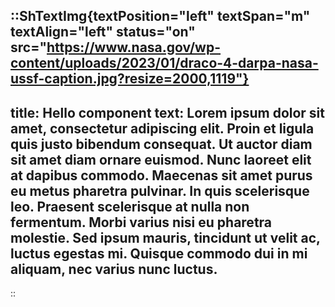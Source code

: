 ::ShTextImg{textPosition="left" textSpan="m" textAlign="left" status="on" src="https://www.nasa.gov/wp-content/uploads/2023/01/draco-4-darpa-nasa-ussf-caption.jpg?resize=2000,1119"}
---
title: Hello component
text: Lorem ipsum dolor sit amet, consectetur adipiscing elit. Proin et ligula quis justo bibendum consequat. Ut auctor diam sit amet diam ornare euismod. Nunc laoreet elit at dapibus commodo. Maecenas sit amet purus eu metus pharetra pulvinar. In quis scelerisque leo. Praesent scelerisque at nulla non fermentum. Morbi varius nisi eu pharetra molestie. Sed ipsum mauris, tincidunt ut velit ac, luctus egestas mi. Quisque commodo dui in mi aliquam, nec varius nunc luctus.
---
::